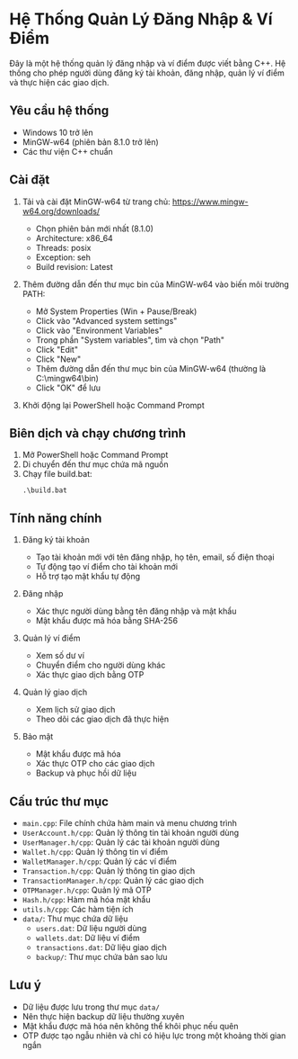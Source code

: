 # Hệ Thống Quản Lý Đăng Nhập & Ví Điểm

Đây là một hệ thống quản lý đăng nhập và ví điểm được viết bằng C++. Hệ thống cho phép người dùng đăng ký tài khoản, đăng nhập, quản lý ví điểm và thực hiện các giao dịch.

## Yêu cầu hệ thống

- Windows 10 trở lên
- MinGW-w64 (phiên bản 8.1.0 trở lên)
- Các thư viện C++ chuẩn

## Cài đặt

1. Tải và cài đặt MinGW-w64 từ trang chủ: https://www.mingw-w64.org/downloads/
   - Chọn phiên bản mới nhất (8.1.0)
   - Architecture: x86_64
   - Threads: posix
   - Exception: seh
   - Build revision: Latest

2. Thêm đường dẫn đến thư mục bin của MinGW-w64 vào biến môi trường PATH:
   - Mở System Properties (Win + Pause/Break)
   - Click vào "Advanced system settings"
   - Click vào "Environment Variables"
   - Trong phần "System variables", tìm và chọn "Path"
   - Click "Edit"
   - Click "New"
   - Thêm đường dẫn đến thư mục bin của MinGW-w64 (thường là C:\mingw64\bin)
   - Click "OK" để lưu

3. Khởi động lại PowerShell hoặc Command Prompt

## Biên dịch và chạy chương trình

1. Mở PowerShell hoặc Command Prompt
2. Di chuyển đến thư mục chứa mã nguồn
3. Chạy file build.bat:
   ```
   .\build.bat
   ```

## Tính năng chính

1. Đăng ký tài khoản
   - Tạo tài khoản mới với tên đăng nhập, họ tên, email, số điện thoại
   - Tự động tạo ví điểm cho tài khoản mới
   - Hỗ trợ tạo mật khẩu tự động

2. Đăng nhập
   - Xác thực người dùng bằng tên đăng nhập và mật khẩu
   - Mật khẩu được mã hóa bằng SHA-256

3. Quản lý ví điểm
   - Xem số dư ví
   - Chuyển điểm cho người dùng khác
   - Xác thực giao dịch bằng OTP

4. Quản lý giao dịch
   - Xem lịch sử giao dịch
   - Theo dõi các giao dịch đã thực hiện

5. Bảo mật
   - Mật khẩu được mã hóa
   - Xác thực OTP cho các giao dịch
   - Backup và phục hồi dữ liệu

## Cấu trúc thư mục

- `main.cpp`: File chính chứa hàm main và menu chương trình
- `UserAccount.h/cpp`: Quản lý thông tin tài khoản người dùng
- `UserManager.h/cpp`: Quản lý các tài khoản người dùng
- `Wallet.h/cpp`: Quản lý thông tin ví điểm
- `WalletManager.h/cpp`: Quản lý các ví điểm
- `Transaction.h/cpp`: Quản lý thông tin giao dịch
- `TransactionManager.h/cpp`: Quản lý các giao dịch
- `OTPManager.h/cpp`: Quản lý mã OTP
- `Hash.h/cpp`: Hàm mã hóa mật khẩu
- `utils.h/cpp`: Các hàm tiện ích
- `data/`: Thư mục chứa dữ liệu
  - `users.dat`: Dữ liệu người dùng
  - `wallets.dat`: Dữ liệu ví điểm
  - `transactions.dat`: Dữ liệu giao dịch
  - `backup/`: Thư mục chứa bản sao lưu

## Lưu ý

- Dữ liệu được lưu trong thư mục `data/`
- Nên thực hiện backup dữ liệu thường xuyên
- Mật khẩu được mã hóa nên không thể khôi phục nếu quên
- OTP được tạo ngẫu nhiên và chỉ có hiệu lực trong một khoảng thời gian ngắn
